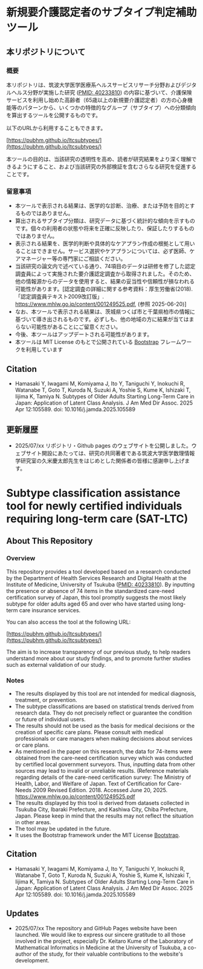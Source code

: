 # 新規要介護認定者のサブタイプ判定補助ツール

## 本リポジトリについて
### 概要
本リポジトリは、筑波大学医学医療系ヘルスサービスリサーチ分野およびデジタルヘルス分野が実施した研究 ([PMID: 40233810](https://pubmed.ncbi.nlm.nih.gov/40233810/)) の内容に基づいて、介護保険サービスを利用し始めた高齢者（65歳以上の新規要介護認定者）の方の心身機能等のパターンから、いくつかの特徴的なグループ（サブタイプ）への分類傾向を算出するツールを公開するものです。

以下のURLから利用することもできます。

[https://pubhm.github.io/ltcsubtypes/](https://pubhm.github.io/ltcsubtypes/)

本ツールの目的は、当該研究の透明性を高め、読者が研究結果をより深く理解できるようにすること、および当該研究の外部検証を含むさらなる研究を促進することです。


### 留意事項
- 本ツールで表示される結果は、医学的な診断、治療、または予防を目的とするものではありません。
- 算出されるサブタイプ分類は、研究データに基づく統計的な傾向を示すものです。個々の利用者の状態や将来を正確に反映したり、保証したりするものではありません。
- 表示される結果を、医学的判断や具体的なケアプラン作成の根拠として用いることはできません。サービス選択やケアプランについては、必ず医師、ケアマネージャー等の専門家にご相談ください。
- 当該研究の論文内で述べている通り、74項目のデータは研修を修了した認定調査員によって実施された要介護認定調査から取得されました。そのため、他の情報源からのデータを使用すると、結果の妥当性や信頼性が損なわれる可能性があります。[認定調査の詳細に関する参考資料：厚生労働省(2018).「認定調査員テキスト2009改訂版」. https://www.mhlw.go.jp/content/001249525.pdf, (参照 2025-06-20)]
- なお、本ツールで表示される結果は、茨城県つくば市と千葉県柏市の情報に基づいて導き出されるものです。必ずしも、他の地域の方に結果が当てはまらない可能性があることにご留意ください。
- 今後、本ツールはアップデートされる可能性があります。
- 本ツールは MIT License のもとで公開されている [Bootstrap](https://getbootstrap.jp/) フレームワークを利用しています

## Citation
- Hamasaki Y, Iwagami M, Komiyama J, Ito Y, Taniguchi Y, Inokuchi R, Watanabe T, Goto T, Kuroda N, Suzuki A, Yoshie S, Kume K, Ishizaki T, Iijima K, Tamiya N. Subtypes of Older Adults Starting Long-Term Care in Japan: Application of Latent Class Analysis. J Am Med Dir Assoc. 2025 Apr 12:105589. doi: 10.1016/j.jamda.2025.105589


## 更新履歴
- 2025/07/xx
リポジトリ・Github pages のウェブサイトを公開しました。ウェブサイト開設にあたっては、研究の共同著者である筑波大学医学数理情報学研究室の久米慶太郎先生をはじめとした関係者の皆様に感謝申し上げます。

# Subtype classification assistance tool for newly certified individuals requiring long-term care (SAT-LTC) 

## About This Repository
### Overview
This repository provides a tool developed based on a research conducted by the Department of Health Services Research and Digital Health at the Institute of Medicine, University of Tsukuba ([PMID: 40233810](https://pubmed.ncbi.nlm.nih.gov/40233810/)).
By inputting the presence or absence of 74 items in the standardized care-need certification survey of Japan, this tool promptly suggests the most likely subtype for older adults aged 65 and over who have started using long-term care insurance services.

You can also access the tool at the following URL:

[https://pubhm.github.io/ltcsubtypes/](https://pubhm.github.io/ltcsubtypes/)

The aim is to increase transparency of our previous study, to help readers understand more about our study findings, and to promote further studies such as external validation of our study.


### Notes
- The results displayed by this tool are not intended for medical diagnosis, treatment, or prevention.
- The subtype classifications are based on statistical trends derived from research data. They do not precisely reflect or guarantee the condition or future of individual users.
- The results should not be used as the basis for medical decisions or the creation of specific care plans. Please consult with medical professionals or care managers when making decisions about services or care plans.
- As mentioned in the paper on this research, the data for 74-items were obtained from the care-need certification survey which was conducted by certified local government surveyors. Thus, inputting data from other sources may lead to invalid or unreliable results. (Reference materials regarding details of the care-need certification survey: The Ministry of Health, Labor, and Welfare of Japan. Text of Certification for Care-Needs 2009 Revised Edition. 2018. Accessed June 20, 2025. https://www.mhlw.go.jp/content/001249525.pdf
- The results displayed by this tool is derived from datasets collected in Tsukuba City, Ibaraki Prefecture, and Kashiwa City, Chiba Prefecture, Japan. Please keep in mind that the results may not reflect the situation in other areas.
- The tool may be updated in the future.
- It uses the Bootstrap framework under the MIT License [Bootstrap](https://getbootstrap.jp/).

## Citation
- Hamasaki Y, Iwagami M, Komiyama J, Ito Y, Taniguchi Y, Inokuchi R, Watanabe T, Goto T, Kuroda N, Suzuki A, Yoshie S, Kume K, Ishizaki T, Iijima K, Tamiya N. Subtypes of Older Adults Starting Long-Term Care in Japan: Application of Latent Class Analysis. J Am Med Dir Assoc. 2025 Apr 12:105589. doi: 10.1016/j.jamda.2025.105589


## Updates
- 2025/07/xx
The repository and GitHub Pages website have been launched. We would like to express our sincere gratitude to all those involved in the project, especially Dr. Keitaro Kume of the Laboratory of Mathematical Informatics in Medicine at the University of Tsukuba, a co-author of the study, for their valuable contributions to the website's development.

